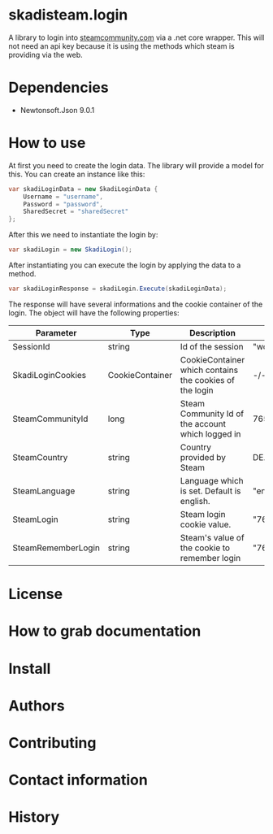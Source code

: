 # skadisteam.login

A library to login into [steamcommunity.com](http://steamcommunity.com/) via a .net core wrapper.
This will not need an api key because it is using the methods which steam is providing via the web.

# Dependencies

- Newtonsoft.Json 9.0.1

# How to use

At first you need to create the login data. The library will provide a model for this.
You can create an instance like this:
```csharp
var skadiLoginData = new SkadiLoginData {
    Username = "username",
    Password = "password",
    SharedSecret = "sharedSecret"
};
```

After this we need to instantiate the login by:
```csharp
var skadiLogin = new SkadiLogin();
```

After instantiating you can execute the login by applying the data to a method.
```csharp
var skadiLoginResponse = skadiLogin.Execute(skadiLoginData);
```

The response will have several informations and the cookie container of the login.
The object will have the following properties:

| Parameter     | Type | Description   | Example  |
| ------------- | ---- | ------------- | -------- |
| SessionId | string | Id of the session | "wdIaDW21adsAh" |
| SkadiLoginCookies | CookieContainer | CookieContainer which contains the cookies of the login | -/- |
| SteamCommunityId | long | Steam Community Id of the account which logged in | 76561198028630048 |
| SteamCountry | string | Country provided by Steam | DE... |
| SteamLanguage | string | Language which is set. Default is english. | "english" |
| SteamLogin | string | Steam login cookie value. | "76561198028630048AWd12km8d_dwaknN21..." |
| SteamRememberLogin | string | Steam's value of the cookie to remember login | "76561198028630048AWd12km8d_dwaknN21..." |

# License

# How to grab documentation

# Install

# Authors

# Contributing

# Contact information

# History